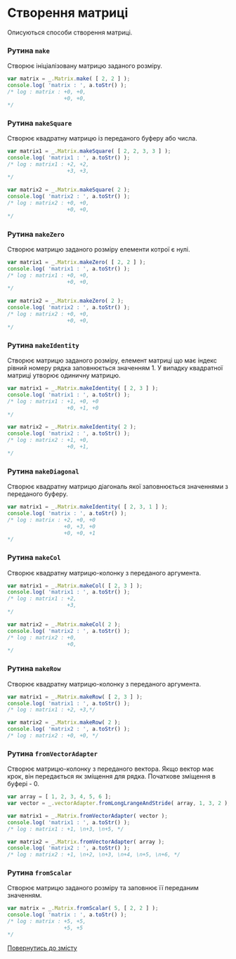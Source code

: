 # Створення матриці

Описуються способи створення матриці.

### Рутина `make`

Створює ініціалізовану матрицю заданого розміру.

```js
var matrix = _.Matrix.make( [ 2, 2 ] );
console.log( 'matrix : ', a.toStr() );
/* log : matrix : +0, +0,
                  +0, +0,
*/
```

### Рутина `makeSquare`

Створює квадратну матрицю із переданого буферу або числа.

```js
var matrix1 = _.Matrix.makeSquare( [ 2, 2, 3, 3 ] );
console.log( 'matrix1 : ', a.toStr() );
/* log : matrix1 : +2, +2,
                   +3, +3,
*/

var matrix2 = _.Matrix.makeSquare( 2 );
console.log( 'matrix2 : ', a.toStr() );
/* log : matrix2 : +0, +0,
                   +0, +0,
*/
```

### Рутина `makeZero`

Створює матрицю заданого розміру елементи котрої є нулі.

```js
var matrix1 = _.Matrix.makeZero( [ 2, 2 ] );
console.log( 'matrix1 : ', a.toStr() );
/* log : matrix1 : +0, +0,
                   +0, +0,
*/

var matrix2 = _.Matrix.makeZero( 2 );
console.log( 'matrix2 : ', a.toStr() );
/* log : matrix2 : +0, +0,
                   +0, +0,
*/
```

### Рутина `makeIdentity`

Створює матрицю заданого розміру, елемент матриці що має індекс рівний номеру рядка заповнюється значенням 1. У випадку квадратної матриці утворює одиничну матрицю.

```js
var matrix1 = _.Matrix.makeIdentity( [ 2, 3 ] );
console.log( 'matrix1 : ', a.toStr() );
/* log : matrix1 : +1, +0, +0
                   +0, +1, +0
*/

var matrix2 = _.Matrix.makeIdentity( 2 );
console.log( 'matrix2 : ', a.toStr() );
/* log : matrix2 : +1, +0,
                   +0, +1,
*/
```

### Рутина `makeDiagonal`

Створює квадратну матрицю діагональ якої заповнюється значеннями з переданого буферу.

```js
var matrix1 = _.Matrix.makeIdentity( [ 2, 3, 1 ] );
console.log( 'matrix : ', a.toStr() );
/* log : matrix : +2, +0, +0
                  +0, +3, +0
                  +0, +0, +1
*/
```

### Рутина `makeCol`

Створює квадратну матрицю-колонку з переданого аргумента.

```js
var matrix1 = _.Matrix.makeCol( [ 2, 3 ] );
console.log( 'matrix1 : ', a.toStr() );
/* log : matrix1 : +2,
                   +3,
*/

var matrix2 = _.Matrix.makeCol( 2 );
console.log( 'matrix2 : ', a.toStr() );
/* log : matrix2 : +0,
                   +0,
*/
```

### Рутина `makeRow`

Створює квадратну матрицю-колонку з переданого аргумента.

```js
var matrix1 = _.Matrix.makeRow( [ 2, 3 ] );
console.log( 'matrix1 : ', a.toStr() );
/* log : matrix1 : +2, +3,*/

var matrix2 = _.Matrix.makeRow( 2 );
console.log( 'matrix2 : ', a.toStr() );
/* log : matrix2 : +0, +0, */
```

### Рутина `fromVectorAdapter`

Створює матрицю-колонку з переданого вектора. Якщо вектор має крок, він передається як зміщення для рядка. Початкове зміщення в буфері - 0.

```js
var array = [ 1, 2, 3, 4, 5, 6 ];
var vector = _.vectorAdapter.fromLongLrangeAndStride( array, 1, 3, 2 );

var matrix1 = _.Matrix.fromVectorAdapter( vector );
console.log( 'matrix1 : ', a.toStr() );
/* log : matrix1 : +1, \n+3, \n+5, */

var matrix2 = _.Matrix.fromVectorAdapter( array );
console.log( 'matrix2 : ', a.toStr() );
/* log : matrix2 : +1, \n+2, \n+3, \n+4, \n+5, \n+6, */
```

### Рутина `fromScalar`

Створює матрицю заданого розміру та заповнює її переданим значенням.

```js
var matrix = _.Matrix.fromScalar( 5, [ 2, 2 ] );
console.log( 'matrix : ', a.toStr() );
/* log : matrix : +5, +5,
                  +5, +5
*/
```

<!--

Інтерпретатор не бачить рутину fromTransformations, потрібно дивитись що не так.
### Рутина `fromTransformations`

Створює матрицю заданого розміру та заповнює її переданим значенням.

```js
var matrix = _.Matrix.fromTransformations( 5, [ 2, 2 ] );
console.log( 'matrix : ', a.toStr() );
/* log : matrix : +5, +5,
                  +5, +5
*/
```

### Багатовимірні матриці
-->

[Повернутись до змісту](../README.md#Туторіали)

